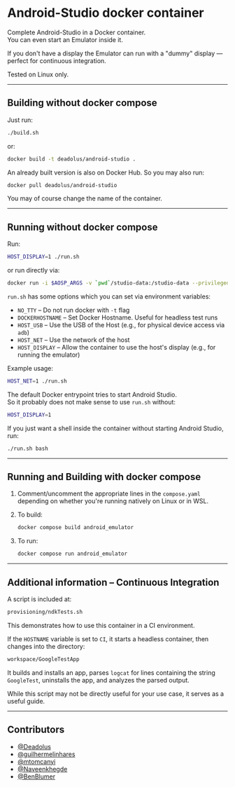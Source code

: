 # Android-Studio docker container

Complete Android-Studio in a Docker container.  
You can even start an Emulator inside it.

If you don't have a display the Emulator can run with a "dummy" display — perfect for continuous integration.

Tested on Linux only.

---

## Building without docker compose

Just run:

```bash
./build.sh
```

or:

```bash
docker build -t deadolus/android-studio .
```

An already built version is also on Docker Hub. So you may also run:

```bash
docker pull deadolus/android-studio
```

You may of course change the name of the container.

---

## Running without docker compose

Run:

```bash
HOST_DISPLAY=1 ./run.sh
```

or run directly via:

```bash
docker run -i $AOSP_ARGS -v `pwd`/studio-data:/studio-data --privileged --group-add plugdev deadolus/android-studio
```

`run.sh` has some options which you can set via environment variables:

- `NO_TTY` – Do not run docker with `-t` flag
- `DOCKERHOSTNAME` – Set Docker Hostname. Useful for headless test runs
- `HOST_USB` – Use the USB of the Host (e.g., for physical device access via `adb`)
- `HOST_NET` – Use the network of the host
- `HOST_DISPLAY` – Allow the container to use the host's display (e.g., for running the emulator)

Example usage:

```bash
HOST_NET=1 ./run.sh
```

The default Docker entrypoint tries to start Android Studio.  
So it probably does not make sense to use `run.sh` without:

```bash
HOST_DISPLAY=1
```

If you just want a shell inside the container without starting Android Studio, run:

```bash
./run.sh bash
```

---

## Running and Building with docker compose

1. Comment/uncomment the appropriate lines in the `compose.yaml` depending on whether you're running natively on Linux or in WSL.
2. To build:

    ```bash
    docker compose build android_emulator
    ```

3. To run:

    ```bash
    docker compose run android_emulator
    ```

---

## Additional information – Continuous Integration

A script is included at:

```bash
provisioning/ndkTests.sh
```

This demonstrates how to use this container in a CI environment.

If the `HOSTNAME` variable is set to `CI`, it starts a headless container, then changes into the directory:

```bash
workspace/GoogleTestApp
```

It builds and installs an app, parses `logcat` for lines containing the string `GoogleTest`, uninstalls the app, and analyzes the parsed output.

While this script may not be directly useful for your use case, it serves as a useful guide.

---

## Contributors

- [@Deadolus](https://github.com/Deadolus)
- [@guilhermelinhares](https://github.com/guilhermelinhares)
- [@mtomcanyi](https://github.com/mtomcanyi)
- [@Naveenkhegde](https://github.com/Naveenkhegde)
- [@BenBlumer](https://github.com/BenBlumer)

